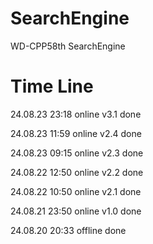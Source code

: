 # SearchEngine
WD-CPP58th SearchEngine

# Time Line
24.08.23 23:18 online v3.1 done

24.08.23 11:59 online v2.4 done

24.08.23 09:15 online v2.3 done

24.08.22 12:50 online v2.2 done

24.08.22 10:50 online v2.1 done

24.08.21 23:50 online v1.0 done

24.08.20 20:33 offline     done 
